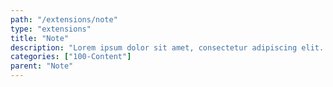 ```yaml
---
path: "/extensions/note"
type: "extensions"
title: "Note"
description: "Lorem ipsum dolor sit amet, consectetur adipiscing elit. Nunc tempus laoreet leo sit amet iaculis."
categories: ["100-Content"]
parent: "Note"
---
```

